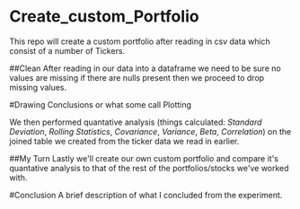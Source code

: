 # Create_custom_Portfolio

This repo will create a custom portfolio after reading in csv data which consist of a number of Tickers.

##Clean
After reading in our data into a dataframe we need to be sure no values are missing if there are nulls present then we proceed to drop missing values.

#Drawing Conclusions or what some call Plotting

We then performed quantative analysis (things calculated: _Standard_ _Deviation_, _Rolling_ _Statistics_, _Covariance_, _Variance_, _Beta_, _Correlation_) on the joined table we created from the ticker data we read in earlier.

##My Turn
Lastly we'll create our own custom portfolio and compare it's quantative analysis to that of the rest of the portfolios/stocks we've worked with.

#Conclusion
A brief description of what I concluded from the experiment.
